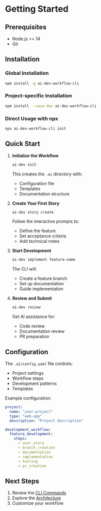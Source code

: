 # Getting Started

## Prerequisites
- Node.js >= 14
- Git

## Installation

### Global Installation
```bash
npm install -g ai-dev-workflow-cli
```

### Project-specific Installation
```bash
npm install --save-dev ai-dev-workflow-cli
```

### Direct Usage with npx
```bash
npx ai-dev-workflow-cli init
```

## Quick Start

1. **Initialize the Workflow**
   ```bash
   ai-dev init
   ```
   This creates the `.ai` directory with:
   - Configuration file
   - Templates
   - Documentation structure

2. **Create Your First Story**
   ```bash
   ai-dev story create
   ```
   Follow the interactive prompts to:
   - Define the feature
   - Set acceptance criteria
   - Add technical notes

3. **Start Development**
   ```bash
   ai-dev implement feature-name
   ```
   The CLI will:
   - Create a feature branch
   - Set up documentation
   - Guide implementation

4. **Review and Submit**
   ```bash
   ai-dev review
   ```
   Get AI assistance for:
   - Code review
   - Documentation review
   - PR preparation

## Configuration

The `.ai/config.yaml` file controls:
- Project settings
- Workflow steps
- Development patterns
- Templates

Example configuration:
```yaml
project:
  name: "your-project"
  type: "web-app"
  description: "Project description"

development_workflow:
  feature_development:
    steps:
      - user_story
      - branch_creation
      - documentation
      - implementation
      - testing
      - pr_creation
```

## Next Steps
1. Review the [CLI Commands](../api/commands.md)
2. Explore the [Architecture](./architecture.md)
3. Customize your workflow
